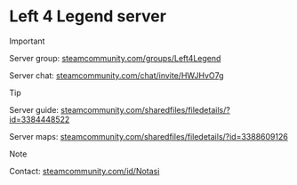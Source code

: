 # Left 4 Legend server
> [!IMPORTANT]
> Server group: [steamcommunity.com/groups/Left4Legend](https://steamcommunity.com/groups/Left4Legend)
>
> Server chat: [steamcommunity.com/chat/invite/HWJHvO7g](https://steamcommunity.com/chat/invite/HWJHvO7g)

> [!TIP]
> Server guide: [steamcommunity.com/sharedfiles/filedetails/?id=3384448522](https://steamcommunity.com/sharedfiles/filedetails/?id=3384448522)
>
> Server maps: [steamcommunity.com/sharedfiles/filedetails/?id=3388609126](https://steamcommunity.com/sharedfiles/filedetails/?id=3388609126)

> [!NOTE]
> Contact: [steamcommunity.com/id/Notasi](https://steamcommunity.com/id/Notasi)
